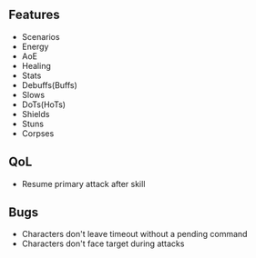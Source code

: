 ## Features

* Scenarios
* Energy
* AoE
* Healing
* Stats
* Debuffs(Buffs)
* Slows
* DoTs(HoTs)
* Shields
* Stuns
* Corpses

## QoL

* Resume primary attack after skill

## Bugs

* Characters don't leave timeout without a pending command
* Characters don't face target during attacks
